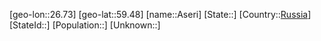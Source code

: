 ﻿---
location: [59.48,26.73]
type: City
tags:
- geo/City


SpocWebEntityId: 28897
isDeleted: false
confidential: public

---
[geo-lon::26.73]
[geo-lat::59.48]
[name::Aseri]
[State::]
[Country::[Russia](geo/Continent/Europe/Russia.md)]
[StateId::]
[Population::]
[Unknown::]


